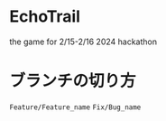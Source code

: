 # EchoTrail
the game for 2/15-2/16 2024 hackathon

# ブランチの切り方

`Feature/Feature_name`
`Fix/Bug_name`
